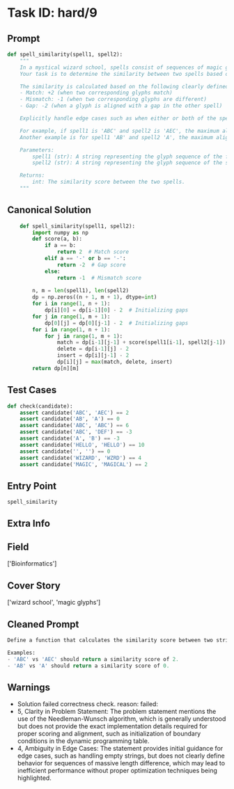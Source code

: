 # Task ID: hard/9

## Prompt

```python
def spell_similarity(spell1, spell2):
    """
    In a mystical wizard school, spells consist of sequences of magic glyphs represented by characters. Each spell has a unique sequence of glyphs.
    Your task is to determine the similarity between two spells based on their magic glyph sequences using the Needleman-Wunsch algorithm (a bioinformatics algorithm commonly used for sequence alignment).

    The similarity is calculated based on the following clearly defined scoring:
    - Match: +2 (when two corresponding glyphs match)
    - Mismatch: -1 (when two corresponding glyphs are different)
    - Gap: -2 (when a glyph is aligned with a gap in the other spell)

    Explicitly handle edge cases such as when either or both of the spells are empty. The score for aligning two empty spells is 0.

    For example, if spell1 is 'ABC' and spell2 is 'AEC', the maximum alignment score (similarity) would be 2 (A matches A, B to gap, C matches C: +2 -2 +2).
    Another example is for spell1 'AB' and spell2 'A', the maximum alignment score would be 0 (A matches A, B to gap: +2 -2).

    Parameters:
        spell1 (str): A string representing the glyph sequence of the first spell.
        spell2 (str): A string representing the glyph sequence of the second spell.

    Returns:
        int: The similarity score between the two spells.
    """

```

## Canonical Solution

```python
    def spell_similarity(spell1, spell2):
        import numpy as np
        def score(a, b):
            if a == b:
                return 2  # Match score
            elif a == '-' or b == '-':
                return -2  # Gap score
            else:
                return -1  # Mismatch score
        
        n, m = len(spell1), len(spell2)
        dp = np.zeros((n + 1, m + 1), dtype=int)
        for i in range(1, n + 1):
            dp[i][0] = dp[i-1][0] - 2  # Initializing gaps
        for j in range(1, m + 1):
            dp[0][j] = dp[0][j-1] - 2  # Initializing gaps
        for i in range(1, n + 1):
            for j in range(1, m + 1):
                match = dp[i-1][j-1] + score(spell1[i-1], spell2[j-1])
                delete = dp[i-1][j] - 2
                insert = dp[i][j-1] - 2
                dp[i][j] = max(match, delete, insert)
        return dp[n][m]
```

## Test Cases

```python
def check(candidate):
    assert candidate('ABC', 'AEC') == 2
    assert candidate('AB', 'A') == 0
    assert candidate('ABC', 'ABC') == 6
    assert candidate('ABC', 'DEF') == -3
    assert candidate('A', 'B') == -3
    assert candidate('HELLO', 'HELLO') == 10
    assert candidate('', '') == 0
    assert candidate('WIZARD', 'WZRD') == 4
    assert candidate('MAGIC', 'MAGICAL') == 2
```

## Entry Point

`spell_similarity`

## Extra Info

## Field

['Bioinformatics']

## Cover Story

['wizard school', 'magic glyphs']

## Cleaned Prompt

```python
Define a function that calculates the similarity score between two strings (spells) using the Needleman-Wunsch algorithm with match score +2, mismatch score -1, and gap score -2, including explicit handling for edge cases where either or both of the spells might be empty.

Examples:
- 'ABC' vs 'AEC' should return a similarity score of 2.
- 'AB' vs 'A' should return a similarity score of 0.
```

## Warnings

- Solution failed correctness check. reason: failed: 
- 5, Clarity in Problem Statement: The problem statement mentions the use of the Needleman-Wunsch algorithm, which is generally understood but does not provide the exact implementation details required for proper scoring and alignment, such as initialization of boundary conditions in the dynamic programming table.
- 4, Ambiguity in Edge Cases: The statement provides initial guidance for edge cases, such as handling empty strings, but does not clearly define behavior for sequences of massive length difference, which may lead to inefficient performance without proper optimization techniques being highlighted.

